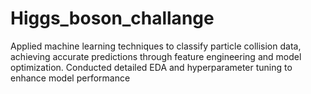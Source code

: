 # Higgs_boson_challange
 Applied machine learning techniques to classify particle collision data, achieving accurate predictions through feature engineering and model optimization. Conducted detailed EDA and hyperparameter tuning to enhance model performance
